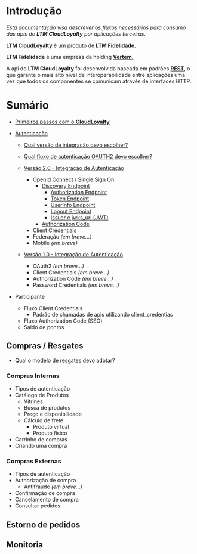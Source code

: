 # Introdução

_Esta documentação visa descrever os fluxos necessários para consumo das apis do **LTM CloudLoyalty** por aplicações terceiras._

**LTM CloudLoyalty** é um produto de <a href="https://vertem.com" target="_blank">**LTM Fidelidade.**</a>

**LTM Fidelidade** é uma empresa da holding <a href="https://vertem.com" target="_blank">**Vertem.**</a>

A api do **LTM CloudLoyalty** foi desenvolvida baseada em padrões [**REST**](https://pt.wikipedia.org/wiki/REST), o que garante o mais alto nível de interoperabilidade entre aplicações uma vez que todos os componentes se comunicam através de interfaces HTTP.

# Sumário

- [Primeiros passos com o **CloudLoyalty**](/starting.md)
- [Autenticação](/auth/cognito/readme.md)

  - [Qual versão de integração devo escolher?](/auth/new-or-legacy.md)
  - [Qual fluxo de autenticação OAUTH2 devo escolher?](/auth/flows.md)

  - [Versão 2.0 - Integração de Autenticação](/auth/cognito/readme.md)

    - [OpenId Connect / Single Sign On](/auth/cognito/sso.md)
      - [Discovery Endpoint](/auth/cognito/well-known.md)
        - [Authorization Endpoint](/auth/cognito/well-known.md)
        - [Token Endpoint](/auth/cognito/well-known.md)
        - [UserInfo Endpoint](/auth/cognito/well-known.md)
        - [Logout Endpoint](/auth/cognito/well-known.md)
        - [Issuer e jwks_uri (JWT)](/auth/cognito/well-known.md)
      - [Authorization Code](/auth/cognito/authorization_code.md)
    - [Client Credentials](/auth/cognito/client_credentials.md)
    - Federação _(em breve...)_
    - Mobile _(em breve)_

  - [Versão 1.0 - Integração de Autenticação](/auth/legacy/readme.md)

    - OAuth2 _(em breve...)_
    - Client Credentials _(em breve...)_
    - Authorization Code _(em breve...)_
    - Password Credentials _(em breve...)_

- Participante
  - Fluxo Client Credentials
    - Padrão de chamadas de apis utilizando client_credentias
  - Fluxo Authorization Code (SSO)
  - Saldo de pontos

## Compras / Resgates

- Qual o modelo de resgates devo adotar?

### Compras Internas

- Tipos de autenticação
- Catálogo de Produtos
  - Vitrines
  - Busca de produtos
  - Preço e disponibilidade
  - Cálculo de frete
    - Produto virtual
    - Produto físico
- Carrinho de compras
- Criando uma compra

### Compras Externas

- Tipos de autenticação
- Authorização de compra
  - Antifraude _(em breve...)_
- Confirmação de compra
- Cancelamento de compra
- Consultar pedidos

## Estorno de pedidos

## Monitoria
